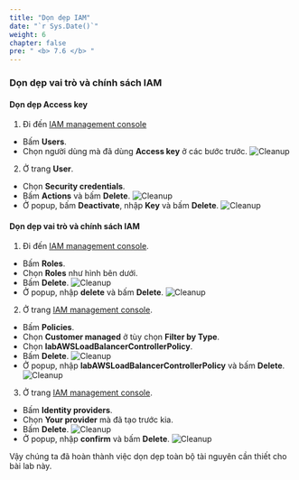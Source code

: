 ```yaml
---
title: "Dọn dẹp IAM"
date: "`r Sys.Date()`"
weight: 6
chapter: false
pre: " <b> 7.6 </b> "
---
```


### Dọn dẹp vai trò và chính sách IAM

#### Dọn dẹp Access key

1. Đi đến [IAM management console](https://console.aws.amazon.com/iam/home)

- Bấm **Users**.
- Chọn người dùng mà đã dùng **Access key** ở các bước trước.
  ![Cleanup](/workshop.chaunguyen.site/images//7.cleanup/ws01-cleanup29.png)

2. Ở trang **User**.

- Chọn **Security credentials**.
- Bấm **Actions** và bấm **Delete**.
  ![Cleanup](/workshop.chaunguyen.site/images//7.cleanup/ws01-cleanup30.png)
- Ở popup, bấm **Deactivate**, nhập **Key** và bấm **Delete**.
  ![Cleanup](/workshop.chaunguyen.site/images//7.cleanup/ws01-cleanup31.png)

#### Dọn dẹp vai trò và chính sách IAM

1. Đi đến [IAM management console](https://console.aws.amazon.com/iam/home).

- Bấm **Roles**.
- Chọn **Roles** như hình bên dưới.
- Bấm **Delete**.
  ![Cleanup](/workshop.chaunguyen.site/images//7.cleanup/ws01-cleanup32.png)
- Ở popup, nhập **delete** và bấm **Delete**.
  ![Cleanup](/workshop.chaunguyen.site/images//7.cleanup/ws01-cleanup33.png)

2. Ở trang [IAM management console](https://console.aws.amazon.com/iam/home).

- Bấm **Policies**.
- Chọn **Customer managed** ở tùy chọn **Filter by Type**.
- Chọn **labAWSLoadBalancerControllerPolicy**.
- Bấm **Delete**.
  ![Cleanup](/workshop.chaunguyen.site/images//7.cleanup/ws01-cleanup34.png)
- Ở popup, nhập **labAWSLoadBalancerControllerPolicy** và bấm **Delete**.
  ![Cleanup](/workshop.chaunguyen.site/images//7.cleanup/ws01-cleanup35.png)

3. Ở trang [IAM management console](https://console.aws.amazon.com/iam/home).

- Bấm **Identity providers**.
- Chọn **Your provider** mà đã tạo trước kia.
- Bấm **Delete**.
  ![Cleanup](/workshop.chaunguyen.site/images//7.cleanup/ws01-cleanup36.png)
- Ở popup, nhập **confirm** và bấm **Delete**.
  ![Cleanup](/workshop.chaunguyen.site/images//7.cleanup/ws01-cleanup37.png)

Vậy chúng ta đã hoàn thành việc dọn dẹp toàn bộ tài nguyên cần thiết cho bài lab này.

